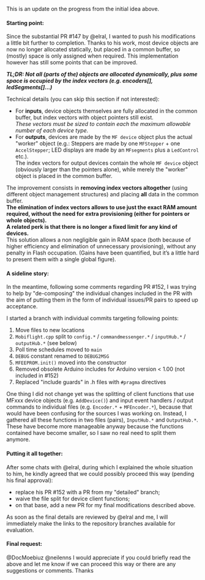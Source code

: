 This is an update on the progress from the initial idea above.

#### Starting point:

Since the substantial PR #147 by @elral, I wanted to push his modifications a little bit further to completion.
Thanks to his work, most device objects are now no longer allocated statically, but placed in a common buffer, so (mostly) space is only assigned when required.
This implementation however has still some points that can be improved.

***TL;DR: Not all (parts of the) objects are allocated dynamically, plus some space is occupied by the index vectors (e.g. encoders[], ledSegments[]…)***

Technical details (you can skip this section if not interested):

- For __inputs__, device objects themselves are fully allocated in the common buffer, but index vectors with object pointers still exist.  
  _These vectors must be sized to contain each the maximum allowable number of each device type._
- For __outputs__, devices are made by the `MF device` object plus the actual "worker" object (e.g.: Steppers are made by one `MFStepper` + one `AccelStepper`; LED displays are made by an `MFsegments` plus a `LedControl` etc.).  
  The index vectors for output devices contain the whole `MF device` object (obviously larger than the pointers alone), while merely the "worker" object is placed in the common buffer.

The improvement consists in __removing index vectors altogether__ (using different object management structures) and placing __all__ data in the common buffer.  
__The elimination of index vectors allows to use just the exact RAM amount required, without the need for extra provisioning (either for pointers or whole objects).__   
__A related perk is that there is no longer a fixed limit for any kind of devices.__  
This solution allows a non negligible gain in RAM space (both because of higher efficiency and elimination of unnecessary provisioning), without any penalty in Flash occupation. (Gains have been quantified, but it’s a little hard to present them with a single global figure).

#### A sideline story:
In the meantime, following some comments regarding PR #152, I was trying to help by "de-composing" the individual changes included in the PR with the aim of putting them in the form of individual issues/PR pairs to speed up acceptance.

I started a branch with individual commits targeting following points:

1. Move files to new locations
2. `Mobiflight.cpp` split to `config.*` / `commandmessenger.*` / `inputHub.*`  / `outputHub.*` (see below)
3. Poll time schedules moved to `main`
4. `DEBUG` constant renamed to `DEBUG2MSG`
5. `MFEEPROM.init()` moved into the constructor
6. Removed obsolete Arduino includes for Arduino version < 1.00 (not included in #152)
7. Replaced "include guards" in .h files with `#pragma` directives

One thing I did not change yet was the splitting of client functions that use MFxxx device objects (e.g. `AddDevice()`) and input event handlers / output commands to individual files (e.g. `Encoder.*` + `MFEncoder.*`), because that would have been confusing for the sources I was working on. 
Instead, I gathered all these functions in two files (pairs), `InputHub.*` and `OutputHub.*`. These have become more manageable anyway because the functions contained have become smaller, so I saw no real need to split them anymore.

#### Putting it all together:

After some chats with @elral, during which I explained the whole situation to him, he kindly agreed that we could possibly proceed this way (pending his final approval):

- replace his PR #152 with a PR from my "detailed" branch;
- waive the file split for device client functions;
- on that base, add a new PR for my final modifications described above.
  
As soon as the final details are reviewed by @elral and me, I will immediately make the links to the repository branches available for evaluation.

#### Final request:

@DocMoebiuz @neilenns I would appreciate if you could briefly read the above and let me know if we can proceed this way or there are any suggestions or comments.
Thanks
